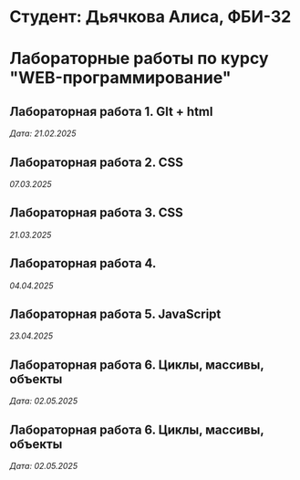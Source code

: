 # Студент: Дьячкова Алиса, ФБИ-32

# Лабораторные работы по курсу "WEB-программирование"

## Лабораторная работа 1. GIt + html

*Дата: 21.02.2025*

## Лабораторная работа 2. CSS

*07.03.2025*

## Лабораторная работа 3. CSS

*21.03.2025*

## Лабораторная работа 4.

*04.04.2025*

## Лабораторная работа 5. JavaScript

*23.04.2025*

## Лабораторная работа 6. Циклы, массивы, объекты

*Дата: 02.05.2025*

## Лабораторная работа 6. Циклы, массивы, объекты

*Дата: 02.05.2025*
